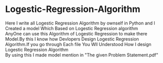 # Logestic-Regression-Algorithm
Here I write all Logestic Regression Algorithm by ownself in Python and I Created a model Which Based on Logestic Regression  algorithm\
AnyOne can use this Algorithm of Logestic Regression  to make there Model.By this I know how Devlopers Design Logestic Regression Algorithm.If you go through Each file You Wll Understood How I design Logestic Regression Algorithm\
By using this I made model mention in "The given Problem Statement.pdf"
